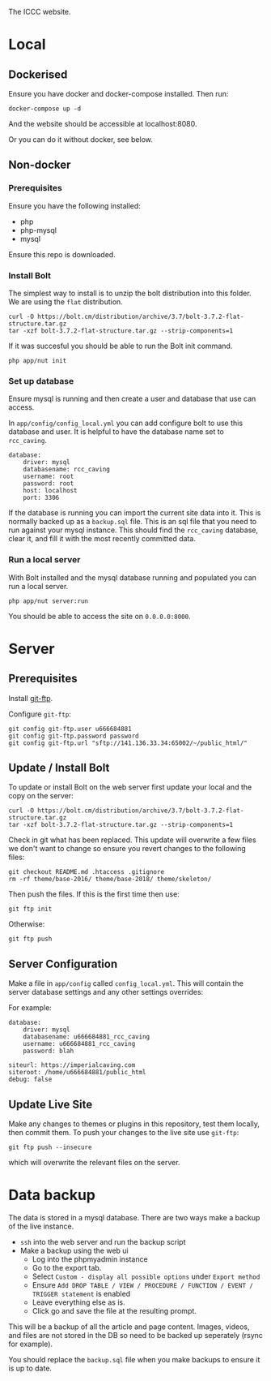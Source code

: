The ICCC website.

# Local

## Dockerised

Ensure you have docker and docker-compose installed. Then run:

```
docker-compose up -d
```

And the website should be accessible at localhost:8080.

Or you can do it without docker, see below.

## Non-docker

### Prerequisites

Ensure you have the following installed:

- php
- php-mysql
- mysql

Ensure this repo is downloaded.

### Install Bolt

The simplest way to install is to unzip the bolt distribution into this folder. We are using the `flat` distribution.

```
curl -O https://bolt.cm/distribution/archive/3.7/bolt-3.7.2-flat-structure.tar.gz
tar -xzf bolt-3.7.2-flat-structure.tar.gz --strip-components=1
```

If it was succesful you should be able to run the Bolt init command.

```
php app/nut init
```

### Set up database

Ensure mysql is running and then create a user and database that use can access.

In `app/config/config_local.yml` you can add configure bolt to use this database and user. It is helpful to have the database name set to `rcc_caving`.

```
database:
    driver: mysql
    databasename: rcc_caving
    username: root
    password: root
    host: localhost
    port: 3306
```

If the database is running you can import the current site data into it. This is normally backed up as a `backup.sql` file. This is an sql file that you need to run against your mysql instance. This should find the `rcc_caving` database, clear it, and fill it with the most recently committed data.

### Run a local server

With Bolt installed and the mysql database running and populated you can run a local server.

```
php app/nut server:run
```

You should be able to access the site on `0.0.0.0:8000`.

# Server

## Prerequisites

Install [git-ftp](https://github.com/git-ftp/git-ftp).

Configure `git-ftp`:

```
git config git-ftp.user u666684881
git config git-ftp.password password
git config git-ftp.url "sftp://141.136.33.34:65002/~/public_html/"
```

## Update / Install Bolt

To update or install Bolt on the web server first update your local and the copy on the server:

```
curl -O https://bolt.cm/distribution/archive/3.7/bolt-3.7.2-flat-structure.tar.gz
tar -xzf bolt-3.7.2-flat-structure.tar.gz --strip-components=1
```

Check in git what has been replaced. This update will overwrite a few files we don't want to change so ensure you revert changes to the following files:

```
git checkout README.md .htaccess .gitignore
rm -rf theme/base-2016/ theme/base-2018/ theme/skeleton/
```

Then push the files. If this is the first time then use:

```
git ftp init
```

Otherwise:

```
git ftp push

```

## Server Configuration

Make a file in `app/config` called `config_local.yml`. This will contain the server database settings and any other settings overrides:

For example:

```
database:
    driver: mysql
    databasename: u666684881_rcc_caving
    username: u666684881_rcc_caving
    password: blah

siteurl: https://imperialcaving.com
siteroot: /home/u666684881/public_html
debug: false
```

## Update Live Site

Make any changes to themes or plugins in this repository, test them locally, then commit them. To push your changes to the live site use `git-ftp`:

```
git ftp push --insecure
```

which will overwrite the relevant files on the server.

# Data backup

The data is stored in a mysql database. There are two ways make a backup of the live instance.

- `ssh` into the web server and run the backup script
- Make a backup using the web ui
  - Log into the phpmyadmin instance
  - Go to the export tab.
  - Select `Custom - display all possible options` under `Export method`
  - Ensure `Add DROP TABLE / VIEW / PROCEDURE / FUNCTION / EVENT / TRIGGER statement` is enabled
  - Leave everything else as is.
  - Click go and save the file at the resulting prompt.

This will be a backup of all the article and page content. Images, videos, and files are not stored in the DB so need to be backed up seperately (rsync for example).

You should replace the `backup.sql` file when you make backups to ensure it is up to date.